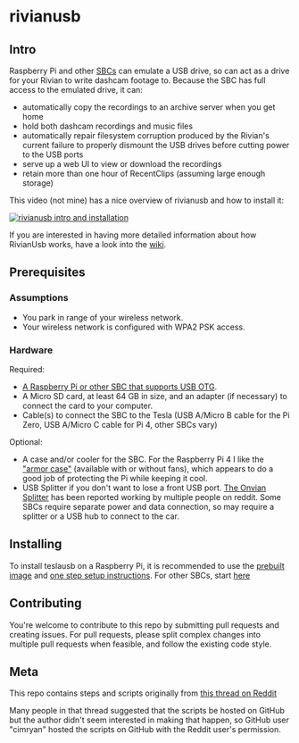 # rivianusb

## Intro

Raspberry Pi and other [SBCs](## "Single Board Computers") can emulate a USB drive, so can act as a drive for your Rivian to write dashcam footage to. Because the SBC has full access to the emulated drive, it can:
* automatically copy the recordings to an archive server when you get home
* hold both dashcam recordings and music files
* automatically repair filesystem corruption produced by the Rivian's current failure to properly dismount the USB drives before cutting power to the USB ports
* serve up a web UI to view or download the recordings
* retain more than one hour of RecentClips (assuming large enough storage)

This video (not mine) has a nice overview of rivianusb and how to install it:

[![rivianusb intro and installation](http://img.youtube.com/vi/ETs6r1vKTO8/0.jpg)](http://www.youtube.com/watch?v=ETs6r1vKTO8 "teslausb intro and installation")

If you are interested in having more detailed information about how RivianUsb works, have a look into the [wiki](https://github.com/ineedhungry/rivianusb/wiki).

## Prerequisites

### Assumptions

* You park in range of your wireless network.
* Your wireless network is configured with WPA2 PSK access.

### Hardware

Required:
* [A Raspberry Pi or other SBC that supports USB OTG](https://github.com/ineedhungry/rivianusb/wiki/Hardware).
* A Micro SD card, at least 64 GB in size, and an adapter (if necessary) to connect the card to your computer.
* Cable(s) to connect the SBC to the Tesla (USB A/Micro B cable for the Pi Zero, USB A/Micro C cable for Pi 4, other SBCs vary)

Optional:
* A case and/or cooler for the SBC. For the Raspberry Pi 4 I like the ["armor case"](https://www.amazon.com/s?k=Raspberry+Pi+4+Armor+Case) (available with or without fans), which appears to do a good job of protecting the Pi while keeping it cool.
* USB Splitter if you don't want to lose a front USB port. [The Onvian Splitter](https://www.amazon.com/gp/product/B01KX4TKH6) has been reported working by multiple people on reddit. Some SBCs require separate power and data connection, so may require a splitter or a USB hub to connect to the car.


## Installing

To install teslausb on a Raspberry Pi, it is recommended to use the [prebuilt image](https://github.com/ineedhungry/teslausb/releases) and [one step setup instructions](doc/OneStepSetup.md). For other SBCs, start [here](https://github.com/ineedhungry/rivianusb/wiki/Installation)

## Contributing

You're welcome to contribute to this repo by submitting pull requests and creating issues.
For pull requests, please split complex changes into multiple pull requests when feasible, and follow the existing code style.

## Meta

This repo contains steps and scripts originally from [this thread on Reddit]( https://www.reddit.com/r/teslamotors/comments/9m9gyk/build_a_smart_usb_drive_for_your_tesla_dash_cam/)

Many people in that thread suggested that the scripts be hosted on GitHub but the author didn't seem interested in making that happen, so GitHub user "cimryan" hosted the scripts on GitHub with the Reddit user's permission.
